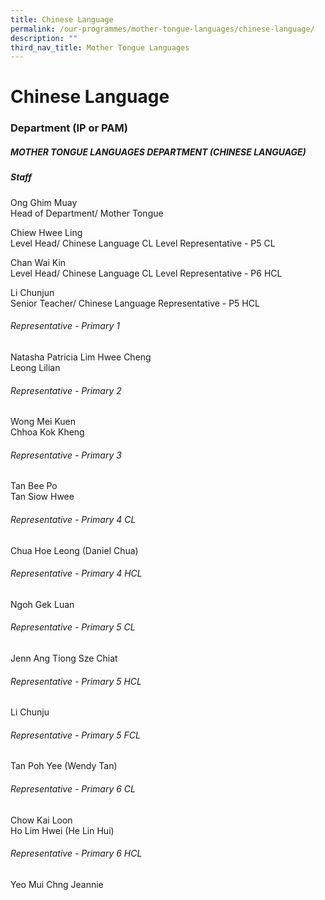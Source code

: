```yaml
---
title: Chinese Language
permalink: /our-programmes/mother-tongue-languages/chinese-language/
description: ""
third_nav_title: Mother Tongue Languages
---
```

# **Chinese Language**

### **Department (IP or PAM)**

##### **MOTHER TONGUE LANGUAGES DEPARTMENT (CHINESE LANGUAGE)**

##### ***Staff***
Ong Ghim Muay <br>
Head of Department/ Mother Tongue

Chiew Hwee Ling <br>
Level Head/ Chinese Language CL Level
Representative - P5 CL

Chan Wai Kin <br>
Level Head/ Chinese Language CL Level
Representative - P6 HCL

Li Chunjun <br>
Senior Teacher/ Chinese Language
Representative - P5 HCL

###### Representative - Primary 1
Natasha Patricia Lim Hwee Cheng <br>
Leong Lilian

###### Representative - Primary 2
Wong Mei Kuen <br> Chhoa Kok Kheng

###### Representative - Primary 3
Tan Bee Po <br> Tan Siow Hwee

###### Representative - Primary 4 CL
Chua Hoe Leong (Daniel Chua) <br> 

###### Representative - Primary 4 HCL
Ngoh Gek Luan

###### Representative - Primary 5 CL
Jenn Ang
Tiong Sze Chiat

###### Representative - Primary 5 HCL
Li Chunju

###### Representative - Primary 5 FCL
Tan Poh Yee (Wendy Tan)

###### Representative - Primary 6 CL
Chow Kai Loon <br>
Ho Lim Hwei (He Lin Hui)

###### Representative - Primary 6 HCL
Yeo Mui Chng Jeannie








